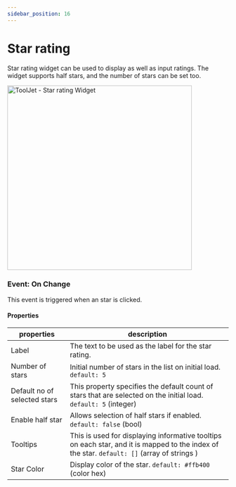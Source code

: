 ```yaml
---
sidebar_position: 16
---
```


# Star rating

Star rating widget can be used to display as well as input ratings. The widget supports half stars, and the number of stars can be set too.

<img class="screenshot-full" src="https://github.com/ToolJet/ToolJet/blob/develop/docs/static/img/widgets/star/star-rating.gif" alt="ToolJet - Star rating Widget" height="420"/>

### Event: On Change

This event is triggered when an star is clicked.


#### Properties

| properties      | description |
| ----------- | ----------- |
| Label | The text to be used as the label for the star rating. |
| Number of stars | Initial number of stars in the list on initial load. `default: 5`|
| Default no of selected stars | This property specifies the default count of stars that are selected on the initial load. `default: 5` (integer)|
|  Enable half star | Allows selection of half stars if enabled. `default: false` (bool)|
| Tooltips |This is used for displaying informative tooltips on each star, and it is mapped to the index of the star. `default: []` (array of strings ) |
| Star Color | Display color of the star. `default: #ffb400` (color hex) |


